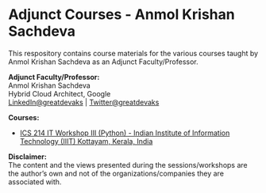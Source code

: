 # Adjunct Courses - Anmol Krishan Sachdeva

This respository contains course materials for the various courses taught by Anmol Krishan Sachdeva as an Adjunct Faculty/Professor.

**Adjunct Faculty/Professor:**</br>
Anmol Krishan Sachdeva</br>
Hybrid Cloud Architect, Google</br>
[LinkedIn@greatdevaks](https://www.linkedin.com/in/greatdevaks) | [Twitter@greatdevaks](https://www.twitter.com/greatdevaks)

**Courses:**</br>

- [ICS 214 IT Workshop III (Python) - Indian Institute of Information Technology (IIIT) Kottayam, Kerala, India](./ics-214-it-workshop-iii-python/)

**Disclaimer:**</br>
The content and the views presented during the sessions/workshops are the author’s own and not of the organizations/companies they are associated with.
